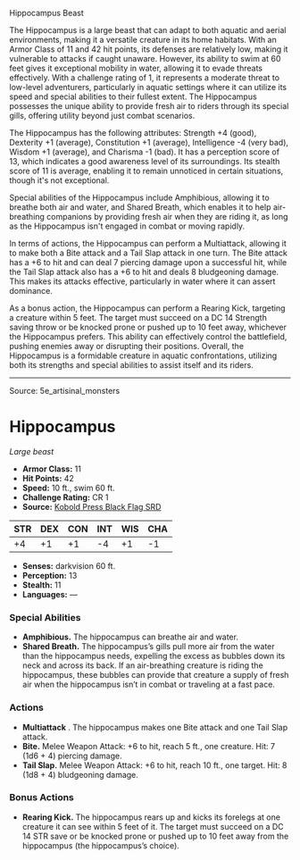 <MonsterName/>Hippocampus</MonsterName>
<CreatureType/>Beast</CreatureType>

<summary>The Hippocampus is a large beast that can adapt to both aquatic and aerial environments, making it a versatile creature in its home habitats. With an Armor Class of 11 and 42 hit points, its defenses are relatively low, making it vulnerable to attacks if caught unaware. However, its ability to swim at 60 feet gives it exceptional mobility in water, allowing it to evade threats effectively. With a challenge rating of 1, it represents a moderate threat to low-level adventurers, particularly in aquatic settings where it can utilize its speed and special abilities to their fullest extent. The Hippocampus possesses the unique ability to provide fresh air to riders through its special gills, offering utility beyond just combat scenarios.</summary>

<detail>

The Hippocampus has the following attributes: Strength +4 (good), Dexterity +1 (average), Constitution +1 (average), Intelligence -4 (very bad), Wisdom +1 (average), and Charisma -1 (bad). It has a perception score of 13, which indicates a good awareness level of its surroundings. Its stealth score of 11 is average, enabling it to remain unnoticed in certain situations, though it's not exceptional.

Special abilities of the Hippocampus include Amphibious, allowing it to breathe both air and water, and Shared Breath, which enables it to help air-breathing companions by providing fresh air when they are riding it, as long as the Hippocampus isn't engaged in combat or moving rapidly.

In terms of actions, the Hippocampus can perform a Multiattack, allowing it to make both a Bite attack and a Tail Slap attack in one turn. The Bite attack has a +6 to hit and can deal 7 piercing damage upon a successful hit, while the Tail Slap attack also has a +6 to hit and deals 8 bludgeoning damage. This makes its attacks effective, particularly in water where it can assert dominance.

As a bonus action, the Hippocampus can perform a Rearing Kick, targeting a creature within 5 feet. The target must succeed on a DC 14 Strength saving throw or be knocked prone or pushed up to 10 feet away, whichever the Hippocampus prefers. This ability can effectively control the battlefield, pushing enemies away or disrupting their positions. Overall, the Hippocampus is a formidable creature in aquatic confrontations, utilizing both its strengths and special abilities to assist itself and its riders.</detail>



---

Source: 5e_artisinal_monsters

# Hippocampus

*Large beast*

- **Armor Class:** 11
- **Hit Points:** 42
- **Speed:** 10 ft., swim 60 ft.
- **Challenge Rating:** CR 1
- **Source:** [Kobold Press Black Flag SRD](https://koboldpress.com/black-flag-roleplaying/)

| STR | DEX | CON | INT | WIS | CHA |
| --- | --- | --- | --- | --- | --- |
| +4 | +1 | +1 | -4 | +1 | -1 |

- **Senses:** darkvision 60 ft.
- **Perception:** 13
- **Stealth:** 11
- **Languages:** —

### Special Abilities

- **Amphibious.** The hippocampus can breathe air and water.
- **Shared Breath.** The hippocampus’s gills pull more air from the water than the hippocampus needs, expelling the excess as bubbles down its neck and across its back. If an air-breathing creature is riding the hippocampus, these bubbles can provide that creature a supply of fresh air when the hippocampus isn’t in combat or traveling at a fast pace.

### Actions

- **Multiattack** . The hippocampus makes one Bite attack and one Tail Slap attack.
- **Bite.** Melee Weapon Attack: +6 to hit, reach 5 ft., one creature. Hit: 7 (1d6 + 4) piercing damage.
- **Tail Slap.** Melee Weapon Attack: +6 to hit, reach 10 ft., one target. Hit: 8 (1d8 + 4) bludgeoning damage.

### Bonus Actions

- **Rearing Kick.** The hippocampus rears up and kicks its forelegs at one creature it can see within 5 feet of it. The target must succeed on a DC 14 STR save or be knocked prone or pushed up to 10 feet away from the hippocampus (the hippocampus’s choice).



